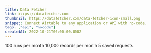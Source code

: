 ```yaml
---
title: Data Fetcher
link: https://datafetcher.com
thumbnail: https://datafetcher.com/data-fetcher-icon-small.png
snippet: Connect Airtable to any application or API with no-code.
tags: ["api", "nocode"]
createdAt: 2022-10-21T00:00:00.000Z
---
```

100 runs per month
10,000 records per month
5 saved requests